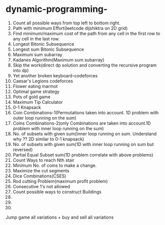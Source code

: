 # dynamic-programming-

1) Count all possible ways from top left to bottom right.
2) Path with minimum Effort(leetcode dijshiktra on 2D grid)
3) Find minimum/maximum cost of the path from any cell in the first row to any cell in the last row.
4) Longest Bitonic Subsequence 
5) Longest sum Bitonic Subsequence 
6) Maximum sum subarray 
7) Kadanes Algorithm(Maximum sum subarray)
8) Skip the work(direct dp solution and converting the recursive program into dp) 
9) Yet another broken keyboard-codeforces
10) Caesar's Legions codeforces
11) Flower eating marmot 
12) Optimal game strategy 
13) Pots of gold game 
14) Maximum Tip Calculator 
15) 0-1 Knapsack 
16) Coin Combinations-1(Permutations taken into account. 1D problem with outer loop running on the sum)
17) Coins Combinations-2(only Combinations are taken into account.1D problem with inner loop running on the sum)
18) No. of subsets with given sum(Inner loop running on sum. Understand why ?? 2D similar to 0-1 knapsack)
19) No. of subsets with given sum(1D with inner loop running on sum but reversed)
20) Partial Equal Subset sum(1D problem correlate with above problems)
21) Count Ways to reach Nth stair
22) Minimum No. of coins to make a change.
23) Maximize the cut segments
24) Dice Combinations(CSES)
25) Rod cutting Problem(maximum profit problem)
26) Consecutive 1's not allowed 
27) Count possible ways to construct Buildings
28)
29)  
30) 

Jump game all variations + buy and sell all variations 
